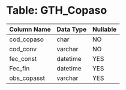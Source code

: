 # Table: GTH_Copaso

| Column Name | Data Type | Nullable |
|-------------|-----------|----------|
| cod_copaso | char | NO |
| cod_conv | varchar | NO |
| fec_const | datetime | YES |
| Fec_fin | datetime | YES |
| obs_copasst | varchar | YES |
